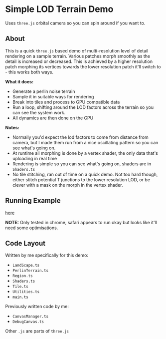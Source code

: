 Simple LOD Terrain Demo
=======================

Uses `three.js` orbital camera so you can spin around if you want to.


About
-----

This is a quick `three.js` based demo of multi-resolution level of detail rendering on a sample terrain. Various patches morph smoothly as the detail is increased or decreased. This is achieved by a higher resolution patch morphing its vertices towards the lower resolution patch it'll switch to - this works both ways.


**What it does:**

- Generate a perlin noise terrain
- Sample it in suitable ways for rendering
- Break into tiles and process to GPU compatible data
- Run a loop, shifting around the LOD factors across the terrain so you can see the system work.
- All dynamics are then done on the GPU


**Notes:**

- Normally you'd expect the lod factors to come from distance from camera, but I made them run from a nice oscillating pattern so you can see what's going on.
- At runtime all morphing is done by a vertex shader, the only data that's uploading in real time 
- Rendering is simple so you can see what's going on, shaders are in `Shaders.ts`
- No tile stitching, ran out of time on a quick demo. Not too hard though, either stitch potential T junctions to the lower resolution LOD, or be clever with a mask on the morph in the vertex shader.



Running Example
---------------

[here]( https://logicformation.com/terrain/main.html )

**NOTE:** Only tested in chrome, safari appears to run okay but looks like it'll need some optimisations.



Code Layout
-----------

 Written by me specifically for this demo:

- `LandScape.ts`
- `PerlinTerrain.ts`
- `Region.ts`
- `Shaders.ts`
- `Tile.ts`
- `Utilities.ts`
- `main.ts`


Previously written code by me:

- `CanvasManager.ts`
- `DebugCanvas.ts`



Other `.js` are parts of `three.js`

